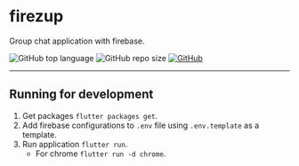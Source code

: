 # firezup

Group chat application with firebase.

![GitHub top language](https://img.shields.io/github/languages/top/cccaaannn/firezup?color=blue) ![GitHub repo size](https://img.shields.io/github/repo-size/cccaaannn/firezup?color=orange) [![GitHub](https://img.shields.io/github/license/cccaaannn/firezup?color=green)](https://github.com/cccaaannn/firezup/blob/master/LICENSE)

---

## Running for development
1. Get packages `flutter packages get`.
2. Add firebase configurations to `.env` file using `.env.template` as a template. 
3. Run application `flutter run`.
    - For chrome `flutter run -d chrome`.
